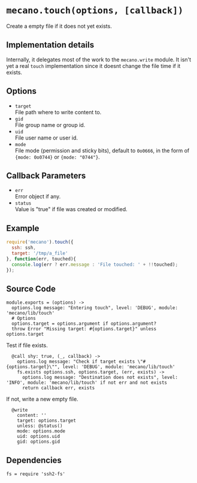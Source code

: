 
# `mecano.touch(options, [callback])`

Create a empty file if it does not yet exists.

## Implementation details

Internally, it delegates most of the work to the `mecano.write` module. It isn't
yet a real `touch` implementation since it doesnt change the file time if it
exists.

## Options

*   `target`   
    File path where to write content to.   
*   `gid`   
    File group name or group id.   
*   `uid`   
    File user name or user id.   
*   `mode`   
    File mode (permission and sticky bits), default to `0o0666`, in the form of
    `{mode: 0o0744}` or `{mode: "0744"}`.   

## Callback Parameters

*   `err`   
    Error object if any.   
*   `status`   
    Value is "true" if file was created or modified.   

## Example

```js
require('mecano').touch({
  ssh: ssh,
  target: '/tmp/a_file'
}, function(err, touched){
  console.log(err ? err.message : 'File touched: ' + !!touched);
});
```

## Source Code

    module.exports = (options) ->
      options.log message: "Entering touch", level: 'DEBUG', module: 'mecano/lib/touch'
      # Options
      options.target = options.argument if options.argument?
      throw Error "Missing target: #{options.target}" unless options.target
      
Test if file exists.

      @call shy: true, (_, callback) ->
        options.log message: "Check if target exists \"#{options.target}\"", level: 'DEBUG', module: 'mecano/lib/touch'
        fs.exists options.ssh, options.target, (err, exists) ->
          options.log message: "Destination does not exists", level: 'INFO', module: 'mecano/lib/touch' if not err and not exists
          return callback err, exists

If not, write a new empty file.

      @write
        content: ''
        target: options.target
        unless: @status()
        mode: options.mode
        uid: options.uid
        gid: options.gid

## Dependencies

    fs = require 'ssh2-fs'

